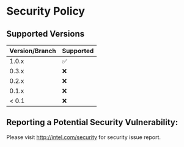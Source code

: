 # Security Policy

## Supported Versions

| Version/Branch | Supported          |
| -------------- | ------------------ |
| 1.0.x          | :white_check_mark: |
| 0.3.x          | :x:                |
| 0.2.x          | :x:                |
| 0.1.x          | :x:                |
| < 0.1          | :x:                |

## Reporting a Potential Security Vulnerability: 

Please visit http://intel.com/security for security issue report.
